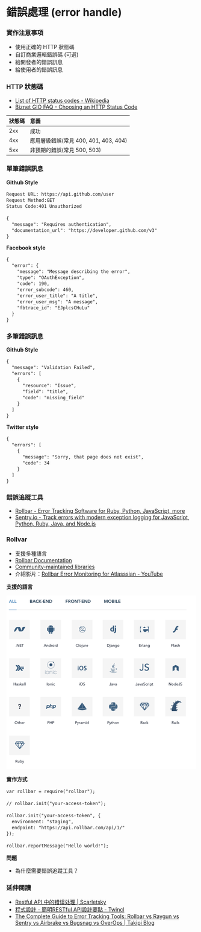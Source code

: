 # 錯誤處理 (error handle)

### 實作注意事項

* 使用正確的 HTTP 狀態碼
* 自訂商業邏輯錯誤碼 (可選)
* 給開發者的錯誤訊息
* 給使用者的錯誤訊息

### HTTP 狀態碼

* [List of HTTP status codes - Wikipedia](https://en.wikipedia.org/wiki/List_of_HTTP_status_codes)
* [Biznet GIO FAQ - Choosing an HTTP Status Code](http://faq.biznetgiocloud.com/index.php?action=artikel&cat=1&id=240&artlang=en)

| 狀態碼     | 意義                                |
| :-------- | :--------------------------------- |
| 2xx       | 成功                                |
| 4xx       | 應用層級錯誤(常見 400, 401, 403, 404) |
| 5xx       | 非預期的錯誤(常見 500, 503)           |

### 單筆錯誤訊息

**Github Style**

```
Request URL: https://api.github.com/user
Request Method:GET
Status Code:401 Unauthorized

{
  "message": "Requires authentication",
  "documentation_url": "https://developer.github.com/v3"
}
```

**Facebook style**

```
{
  "error": {
    "message": "Message describing the error",
    "type": "OAuthException",
    "code": 190,
    "error_subcode": 460,
    "error_user_title": "A title",
    "error_user_msg": "A message",
    "fbtrace_id": "EJplcsCHuLu"
  }
}
```

### 多筆錯誤訊息

**Github Style**

```
{
  "message": "Validation Failed",
  "errors": [
    {
      "resource": "Issue",
      "field": "title",
      "code": "missing_field"
    }
  ]
}
```

**Twitter style**

```
{
  "errors": [
    {
      "message": "Sorry, that page does not exist",
      "code": 34
    }
  ]
}
```

### 錯誤追蹤工具

<!--  主動式追 bug -->

* [Rollbar - Error Tracking Software for Ruby, Python, JavaScript, more](https://rollbar.com/)
* [Sentry.io - Track errors with modern exception logging for JavaScript, Python, Ruby, Java, and Node.js](https://sentry.io/welcome/)

### Rollvar

* 支援多種語言
* [Rollbar Documentation](https://rollbar.com/docs/)
* [Community-maintained libraries](https://rollbar.com/docs/items_other/)
* 介紹影片：[Rollbar Error Monitoring for Atlasssian - YouTube](https://www.youtube.com/watch?v=7AMWB3KnNSs)

<!-- 大概 demo 一下程式碼，還有 UI 介面 -->

**支援的語言**

![](assets/rollbar.png)

**實作方式**

```
var rollbar = require("rollbar");

// rollbar.init("your-access-token");

rollbar.init("your-access-token", {
  environment: "staging",
  endpoint: "https://api.rollbar.com/api/1/"
});

rollbar.reportMessage("Hello world!");
```

**問題**

* 為什麼需要錯誤追蹤工具？

<!--
* Error 淹沒在一堆 log 中不好查，甚至可能被洗掉了。
* log 裡面記錄的東西資訊很少，又沒有很好的介面可以查詢。
* 有些訊息應該被 client 端就被拋出，這樣才能完整的資訊。
* 沒有整合通知
 -->

### 延伸閱讀

* [Restful API 中的错误处理 | Scarletsky](http://scarletsky.github.io/2016/11/30/error-handling-in-restful-api/)
* [程式設計 - 簡明RESTful API設計要點 - Twincl](https://tw.twincl.com/programming/*641y)
* [The Complete Guide to Error Tracking Tools: Rollbar vs Raygun vs Sentry vs Airbrake vs Bugsnag vs OverOps | Takipi Blog](http://blog.takipi.com/the-complete-guide-to-error-tracking-tools-rollbar-vs-raygun-vs-sentry-vs-airbrake-vs-bugsnag-vs-overops/)
